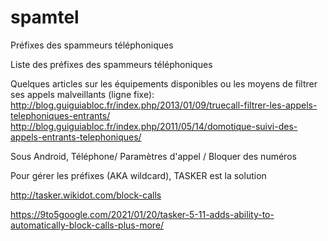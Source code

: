 # spamtel
Préfixes des spammeurs téléphoniques

Liste des préfixes des spammeurs téléphoniques

Quelques articles sur les équipements disponibles ou les moyens de filtrer ses appels malveillants (ligne fixe):
http://blog.guiguiabloc.fr/index.php/2013/01/09/truecall-filtrer-les-appels-telephoniques-entrants/
http://blog.guiguiabloc.fr/index.php/2011/05/14/domotique-suivi-des-appels-entrants-telephoniques/

Sous Android, 
Téléphone/ Paramètres d'appel / Bloquer des numéros

Pour gérer les préfixes (AKA wildcard), TASKER est la solution

http://tasker.wikidot.com/block-calls

https://9to5google.com/2021/01/20/tasker-5-11-adds-ability-to-automatically-block-calls-plus-more/
